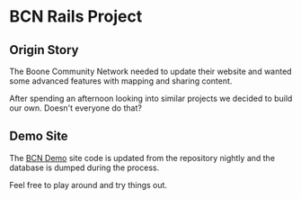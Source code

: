 # BCN Rails Project

## Origin Story

The Boone Community Network needed to update their website and wanted some advanced features with mapping and sharing content.

After spending an afternoon looking into similar projects we decided to build our own.  Doesn't everyone do that?


## Demo Site

The [BCN Demo](http://bcn.thehoick.com) site code is updated from the repository nightly and the database is dumped during the process.

Feel free to play around and try things out.